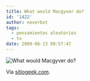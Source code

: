 ```yaml
---
title: What would Macgyver do?
id: '1422'
author: neverbot
tags:
  - pensamientos aleatorios
  - tv
date: 2009-06-13 09:57:47
---
```


![What would Macgyver do?](./what-would-macgyver-do/what_would_macgyver_do.jpg "What would Macgyver do?")

Vía [sitiogeek.com](http://www.sitiogeek.com/macgyver/).